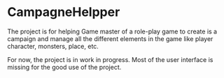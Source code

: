 # CampagneHelpper
The project is for helping Game master of a role-play game to create is a campaign and manage all the different elements in the game like player character, monsters, place, etc.

For now, the project is in work in progress. Most of the user interface is missing for the good use of the project.
